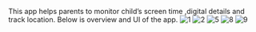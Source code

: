 This app helps parents to monitor child’s screen time ,digital details and track location.
Below is overview and UI of the app.
![1](https://github.com/ManishaKChaudhari/The-Smart-Parenting-App/assets/92356091/6450d8ef-abfd-4190-a88f-c13423791a9d)
![2](https://github.com/ManishaKChaudhari/The-Smart-Parenting-App/assets/92356091/19395f36-83a8-4692-8bc4-09a03382cc5c)
![5](https://github.com/ManishaKChaudhari/The-Smart-Parenting-App/assets/92356091/dc6ded97-c95a-4f24-831e-3c7c0195d37d)
![8](https://github.com/ManishaKChaudhari/The-Smart-Parenting-App/assets/92356091/6c644082-514e-44a2-a548-661c6a23f7a9)
![9](https://github.com/ManishaKChaudhari/The-Smart-Parenting-App/assets/92356091/dc8c8c20-fdbc-45fd-8507-c24a287e5174)
